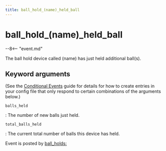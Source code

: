 ```yaml
---
title: ball_hold_(name)_held_ball
---
```


# ball_hold_(name)_held_ball


--8<-- "event.md"

The ball hold device called (name) has just held additional ball(s).

## Keyword arguments

(See the [Conditional Events](overview/conditional.md)
guide for details for how to create entries in your config file that
only respond to certain combinations of the arguments below.)

`balls_held`

:   The number of new balls just held.

`total_balls_held`

:   The current total number of balls this device has held.

Event is posted by [ball_holds:](../config/ball_holds.md)
